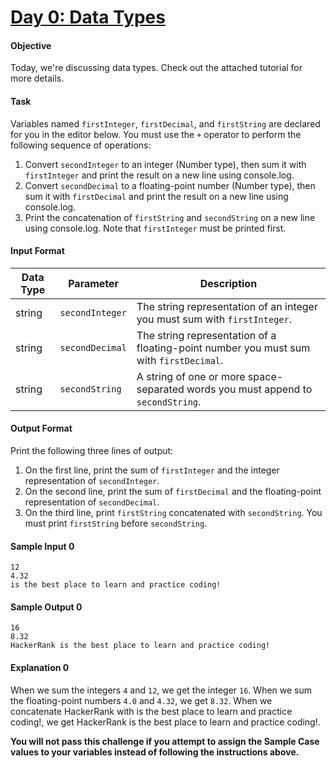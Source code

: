 # [Day 0: Data Types](https://www.hackerrank.com/challenges/js10-data-types)

#### Objective
Today, we're discussing data types. Check out the attached tutorial for more details.

#### Task
Variables named `firstInteger`, `firstDecimal`, and `firstString` are declared for you in the editor below. You must use the `+` operator to perform the following sequence of operations:

1. Convert `secondInteger` to an integer (Number type), then sum it with `firstInteger` and print the result on a new line using console.log.
2. Convert `secondDecimal` to a floating-point number (Number type), then sum it with `firstDecimal` and print the result on a new line using console.log.
3. Print the concatenation of `firstString` and `secondString` on a new line using console.log. Note that `firstInteger` must be printed first.

#### Input Format

| Data Type | Parameter       | Description                                                                            |
| --------- | --------------- | -------------------------------------------------------------------------------------- |
| string	| `secondInteger` | The string representation of an integer you must sum with `firstInteger`.              |
| string	| `secondDecimal` | The string representation of a floating-point number you must sum with `firstDecimal`. |
| string	| `secondString`  | A string of one or more space-separated words you must append to `secondString`.       |

#### Output Format
Print the following three lines of output:

1. On the first line, print the sum of `firstInteger` and the integer representation of `secondInteger`.
2. On the second line, print the sum of `firstDecimal` and the floating-point representation of `secondDecimal`.
3. On the third line, print `firstString` concatenated with `secondString`. You must print `firstString` before `secondString`.

#### Sample Input 0
```
12
4.32
is the best place to learn and practice coding!
```

#### Sample Output 0
```
16
8.32
HackerRank is the best place to learn and practice coding!
```

#### Explanation 0
When we sum the integers `4` and `12`, we get the integer `16`. 
When we sum the floating-point numbers `4.0` and `4.32`, we get `8.32`. When we concatenate HackerRank with is the best place to learn and practice coding!, we get HackerRank is the best place to learn and practice coding!.

**You will not pass this challenge if you attempt to assign the Sample Case values to your variables instead of following the instructions above.**